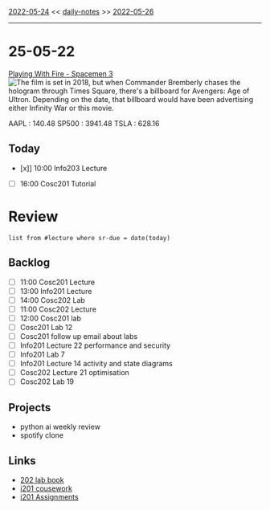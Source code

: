 [2022-05-24](daily_notes/2022-05-24) << [daily-notes](notes/daily-notes.md) >> [2022-05-26](daily_notes/2022-05-26)

---
# 25-05-22
[Playing With Fire - Spacemen 3](spotify:album:0Ju8YUtJB0RMw8NZXgXe6n)
![The film is set in 2018, but when Commander Bremberly chases the hologram through Times Square, there's a billboard for Avengers: Age of Ultron. Depending on the date, that billboard would have been advertising either Infinity War or this movie.](https://imgs.xkcd.com/comics/goofs.png)

AAPL : 140.48 
SP500 : 3941.48 
TSLA : 628.16

## Today
- [x]] 10:00 Info203 Lecture
- [ ] 16:00 Cosc201 Tutorial

# Review
```dataview
list from #lecture where sr-due = date(today)
```

## Backlog
- [ ] 11:00 Cosc201 Lecture
- [ ] 13:00 Info201 Lecture
- [ ] 14:00 Cosc202 Lab
- [ ] 11:00 Cosc202 Lecture
- [ ] 12:00 Cosc201 lab
- [ ] Cosc201 Lab 12
- [ ] Cosc201 follow up email about labs
- [ ] Info201 Lecture 22 performance and security
- [ ] Info201 Lab 7
- [ ] Info201 Lecture 14 activity and state diagrams
- [ ] Cosc202 Lecture 21 optimisation
- [ ] Cosc202 Lab 19

## Projects
- python ai weekly review
- spotify clone

## Links
- [202 lab book](C:\Users\Jet%20Hughes\Documents\Personal\COSC202LabBook-2.pdf)
- [i201 cousework](https://isgb.otago.ac.nz/infosci/INFO201/labs_release/raw/master/output/info201_labs.html#)
- [i201 Assignments](https://isgb.otago.ac.nz/info201/shared/assignments_release/raw/master/output/info201_assignments.html)